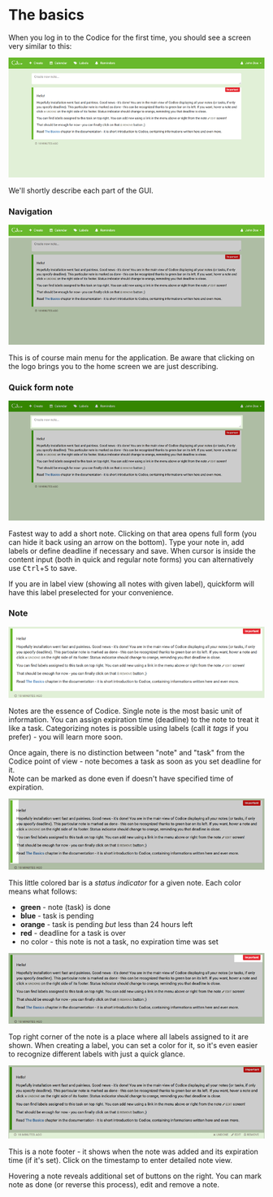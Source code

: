 # The basics

When you log in to the Codice for the first time, you should see a screen very similar to this:

![Main screen](images/main-screen.png)

We'll shortly describe each part of the GUI.

### Navigation
![Navigation](images/navbar.png)

This is of course main menu for the application. Be aware that clicking on the logo brings
you to the home screen we are just describing.

### Quick form note
![Quick form for adding a note](images/quickform.png)

Fastest way to add a short note. Clicking on that area opens full form (you can hide it
back using an arrow on the bottom). Type your note in, add labels or define deadline if
necessary and save. When cursor is inside the content input (both in quick and regular
note forms) you can alternatively use <kbd>Ctrl</kbd>+<kbd>S</kbd> to save.

If you are in label view (showing all notes with given label), quickform will have this
label preselected for your convenience.

### Note
![Single note](images/note.png)

Notes are the essence of Codice. Single note is the most basic unit of information. You can 
assign expiration time (deadline) to the note to treat it like a task.
Categorizing notes is possible using labels (call it *tags* if you prefer) - you will learn more soon.

<div class="alert alert-danger">
Once again, there is no distinction between "note" and "task" from the Codice point of view - note
becomes a task as soon as you set deadline for it.
</div>

<div class="alert alert-info">
Note can be marked as done even if doesn't have specified time of expiration.
</div>

![Note status indicator](images/status-indicator.png)

This little colored bar is a *status indicator* for a given note. Each color means what follows:
- **green** - note (task) is done
- **blue** - task is pending
- **orange** - task is pending *but* less than 24 hours left
- **red** - deadline for a task is over
- no color - this note is not a task, no expiration time was set

![Note labels](images/labels-area.png)

Top right corner of the note is a place where all labels assigned to it are shown. When creating
a label, you can set a color for it, so it's even easier to recognize different labels with just
a quick glance.

![Note footer](images/note-footer.png)

This is a note footer - it shows when the note was added and its expiration time (if it's set).
Click on the timestamp to enter detailed note view.

Hovering a note reveals additional set of buttons on the right. You can mark note as done
(or reverse this process), edit and remove a note.
